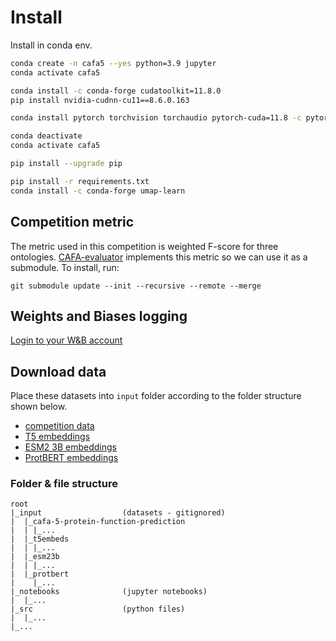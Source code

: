 # Install

Install in conda env.

```bash
conda create -n cafa5 --yes python=3.9 jupyter
conda activate cafa5

conda install -c conda-forge cudatoolkit=11.8.0
pip install nvidia-cudnn-cu11==8.6.0.163

conda install pytorch torchvision torchaudio pytorch-cuda=11.8 -c pytorch -c nvidia

conda deactivate
conda activate cafa5

pip install --upgrade pip

pip install -r requirements.txt
conda install -c conda-forge umap-learn

```

## Competition metric

The metric used in this competition is weighted F-score for three ontologies. [CAFA-evaluator](https://github.com/BioComputingUP/CAFA-evaluator) implements this metric so we can use it as a submodule. To install, run:

```
git submodule update --init --recursive --remote --merge
```

## Weights and Biases logging

[Login to your W&B account](https://docs.wandb.ai/quickstart)

## Download data

Place these datasets into `input` folder according to the folder structure shown below.  

- [competition data](https://www.kaggle.com/competitions/cafa-5-protein-function-prediction/data) 
- [T5 embeddings](https://www.kaggle.com/datasets/sergeifironov/t5embeds)
- [ESM2 3B embeddings](https://www.kaggle.com/datasets/andreylalaley/4637427)
- [ProtBERT embeddings](https://www.kaggle.com/datasets/henriupton/protbert-embeddings-for-cafa5)


### Folder & file structure
```
root
|_input                  (datasets - gitignored)
|  |_cafa-5-protein-function-prediction
|  | |_...
|  |_t5embeds
|  | |_...
|  |_esm23b
|  | |_...
|  |_protbert
|    |_...
|_notebooks              (jupyter notebooks)
|  |_...
|_src                    (python files)
|  |_...
|_...
```